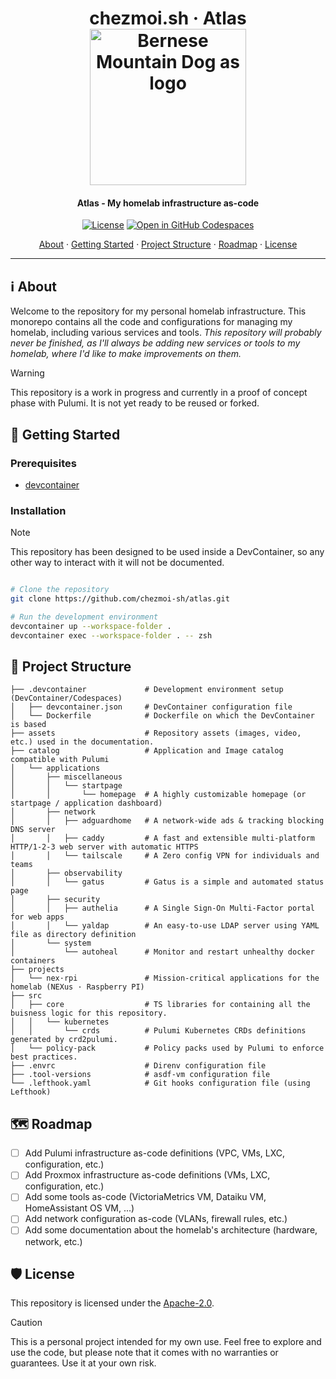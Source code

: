 <!-- markdownlint-disable MD033 -->
<h1 align="center">
  chezmoi.sh · Atlas
  <br/>
  <img src="assets/159c3cee-7092-4f4c-8b32-cd5c96466c69.png" alt="Bernese Mountain Dog as logo" height="250">
</h1>

<h4 align="center">Atlas - My homelab infrastructure as-code</h4>

<div align="center">

[![License](https://img.shields.io/badge/License-Apache_2.0-blue?logo=git&logoColor=white&logoWidth=20)](LICENSE)
[![Open in GitHub Codespaces](https://img.shields.io/badge/Open_in_Github_Codespace-black?logo=github)](https://github.com/codespaces/new?hide_repo_select=true&ref=poc/pulumi-alt&repo=737828332)

<a href="#about">About</a> ·
<a href="#getting-started">Getting Started</a> ·
<a href="#project-structure">Project Structure</a> ·
<a href="#roadmap">Roadmap</a> ·
<a href="#license">License</a>

</div>

---

<!-- markdownlint-enable MD033 -->

## ℹ️ About

Welcome to the repository for my personal homelab infrastructure. This monorepo contains all the code and configurations for managing
my homelab, including various services and tools.
_This repository will probably never be finished, as I'll always be adding new services or tools to my homelab, where I'd like to make
improvements on them._

> [!WARNING]
> This repository is a work in progress and currently in a proof of concept phase with Pulumi. It is not yet ready to be reused or forked.

## 🚀 Getting Started

### Prerequisites

-   [devcontainer](https://github.com/devcontainers/cli)

### Installation

> [!NOTE]
> This repository has been designed to be used inside a DevContainer, so any other
> way to interact with it will not be documented.

```bash

# Clone the repository
git clone https://github.com/chezmoi-sh/atlas.git

# Run the development environment
devcontainer up --workspace-folder .
devcontainer exec --workspace-folder . -- zsh
```

## 📁 Project Structure

```plaintext
├── .devcontainer             # Development environment setup (DevContainer/Codespaces)
│   ├── devcontainer.json     # DevContainer configuration file
│   └── Dockerfile            # Dockerfile on which the DevContainer is based
├── assets                    # Repository assets (images, video, etc.) used in the documentation.
├── catalog                   # Application and Image catalog compatible with Pulumi
│   └── applications
│       ├── miscellaneous
│       │   └── startpage
│       │       └── homepage  # A highly customizable homepage (or startpage / application dashboard)
│       ├── network
│       │   ├── adguardhome   # A network-wide ads & tracking blocking DNS server
│       │   ├── caddy         # A fast and extensible multi-platform HTTP/1-2-3 web server with automatic HTTPS
│       │   └── tailscale     # A Zero config VPN for individuals and teams
│       ├── observability
│       │   └── gatus         # Gatus is a simple and automated status page
│       ├── security
│       │   ├── authelia      # A Single Sign-On Multi-Factor portal for web apps
│       │   └── yaldap        # An easy-to-use LDAP server using YAML file as directory definition
│       └── system
│           └── autoheal      # Monitor and restart unhealthy docker containers
├── projects
│   └── nex·rpi               # Mission-critical applications for the homelab (NEXus · Raspberry PI)
├── src
│   ├── core                  # TS libraries for containing all the buisness logic for this repository.
│   │   └── kubernetes
│   │       └── crds          # Pulumi Kubernetes CRDs definitions generated by crd2pulumi.
│   └── policy-pack           # Policy packs used by Pulumi to enforce best practices.
├── .envrc                    # Direnv configuration file
├── .tool-versions            # asdf-vm configuration file
└── .lefthook.yaml            # Git hooks configuration file (using Lefthook)
```

## 🗺️ Roadmap

-   [ ] Add Pulumi infrastructure as-code definitions (VPC, VMs, LXC, configuration, etc.)
-   [ ] Add Proxmox infrastructure as-code definitions (VMs, LXC, configuration, etc.)
-   [ ] Add some tools as-code (VictoriaMetrics VM, Dataiku VM, HomeAssistant OS VM, ...)
-   [ ] Add network configuration as-code (VLANs, firewall rules, etc.)
-   [ ] Add some documentation about the homelab's architecture (hardware, network, etc.)

## 🛡️ License

This repository is licensed under the [Apache-2.0](LICENSE).

> [!CAUTION]
> This is a personal project intended for my own use. Feel free to explore and use the code,
> but please note that it comes with no warranties or guarantees. Use it at your own risk.
